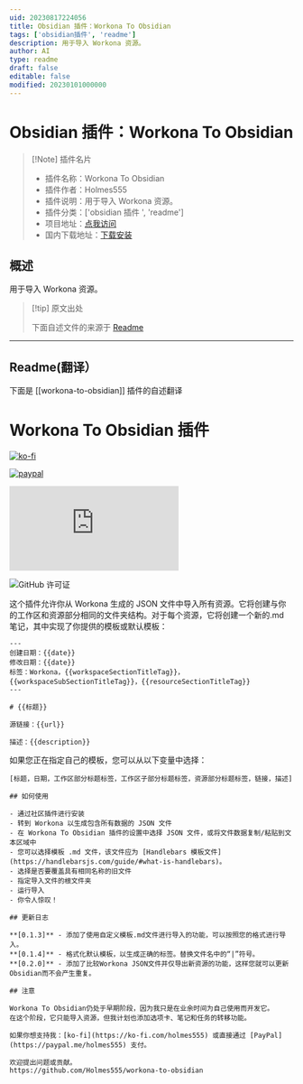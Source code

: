 ```yaml
---
uid: 20230817224056
title: Obsidian 插件：Workona To Obsidian
tags: ['obsidian插件', 'readme']
description: 用于导入 Workona 资源。
author: AI
type: readme
draft: false
editable: false
modified: 20230101000000
---
```


# Obsidian 插件：Workona To Obsidian

> [!Note] 插件名片
> - 插件名称：Workona To Obsidian
> - 插件作者：Holmes555
> - 插件说明：用于导入 Workona 资源。
> - 插件分类：['obsidian 插件 ', 'readme']
> - 项目地址：[点我访问](https://github.com/Holmes555/workona-to-obsidian)
> - 国内下载地址：[下载安装](https://pkmer.cn/products/plugin/pluginMarket/?workona-to-obsidian)

## 概述

用于导入 Workona 资源。

> [!tip] 原文出处
>
>下面自述文件的来源于 [Readme](https://ghproxy.net/https://raw.githubusercontent.com/Holmes555/workona-to-obsidian/master/README.md)

---

## Readme(翻译）

下面是 [[workona-to-obsidian]] 插件的自述翻译

# Workona To Obsidian 插件

[![ko-fi](https://img.shields.io/badge/Ko--Fi-holmes555-success)](https://ko-fi.com/holmes555?style=flat)

[![paypal](https://img.shields.io/badge/Paypal-holmes555-success)](https://paypal.me/holmes555)

![最新发布下载次数](https://img.shields.io/github/downloads/Holmes555/workona-to-obsidian/main.js?style=flat)

![GitHub 许可证](https://img.shields.io/github/license/Holmes555/workona-to-obsidian?style=flat)

这个插件允许你从 Workona 生成的 JSON 文件中导入所有资源。它将创建与你的工作区和资源部分相同的文件夹结构。对于每个资源，它将创建一个新的.md 笔记，其中实现了你提供的模板或默认模板：

```
---
创建日期：{{date}}
修改日期：{{date}}
标签：Workona，{{workspaceSectionTitleTag}}，{{workspaceSubSectionTitleTag}}，{{resourceSectionTitleTag}}
---

# {{标题}}

源链接：{{url}}

描述：{{description}}
```

如果您正在指定自己的模板，您可以从以下变量中选择：

```
[标题，日期，工作区部分标题标签，工作区子部分标题标签，资源部分标题标签，链接，描述]

## 如何使用

- 通过社区插件进行安装
- 转到 Workona 以生成包含所有数据的 JSON 文件
- 在 Workona To Obsidian 插件的设置中选择 JSON 文件，或将文件数据复制/粘贴到文本区域中
- 您可以选择模板 .md 文件，该文件应为 [Handlebars 模板文件](https://handlebarsjs.com/guide/#what-is-handlebars)。
- 选择是否要覆盖具有相同名称的旧文件
- 指定导入文件的根文件夹
- 运行导入
- 你令人惊叹！

## 更新日志

**[0.1.3]** - 添加了使用自定义模板.md文件进行导入的功能，可以按照您的格式进行导入。  
**[0.1.4]** - 格式化默认模板，以生成正确的标签。替换文件名中的“|”符号。  
**[0.2.0]** - 添加了比较Workona JSON文件并仅导出新资源的功能，这样您就可以更新Obsidian而不会产生重复。

## 注意

Workona To Obsidian仍处于早期阶段，因为我只是在业余时间为自己使用而开发它。
在这个阶段，它只能导入资源，但我计划也添加选项卡、笔记和任务的转移功能。

如果你想支持我：[ko-fi](https://ko-fi.com/holmes555) 或直接通过 [PayPal](https://paypal.me/holmes555) 支付。

欢迎提出问题或贡献。
https://github.com/Holmes555/workona-to-obsidian



